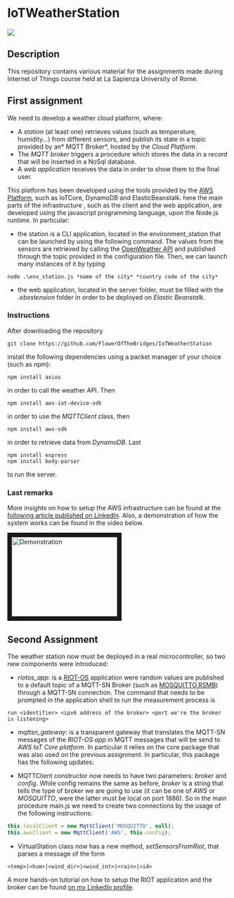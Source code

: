 # IoTWeatherStation

<img src="http://www.dis.uniroma1.it/sites/default/files/marchio%20logo%20eng%20jpg.jpg">

## Description
This repository contains various material for the assignments made during Internet of Things course held at La Sapienza University of Rome.

## First assignment
We need to develop a weather cloud platform, where:

* A *station* (at least one) retrieves values (such as temperature, humidity...) from different sensors, and publish its state in a topic provided by an* MQTT Broker*, hosted by the *Cloud Platform*.
* The *MQTT broker* triggers a procedure which stores the data in a record that will be inserted in a NoSql database.
* A *web application* receives the data in order to show them to the final user.

This platform has been developed using the tools provided by the [AWS Platform](https://console.aws.amazon.com), such as IoTCore, DynamoDB and ElasticBeanstalk. 
here the main parts of the infrastructure , such as the client and the web application, are developed using the javascript programming language, upon the Node.js runtime. In particular:

* the station is a CLI application, located in the environment_station that can be launched by using the following command. The values from the sensors are retrieved by calling the [OpenWeather API](https://openweathermap.org/api) and published through the topic provided in the configuration file. Then, we can launch many instances of it by typing
```
node .\env_station.js *name of the city* *country code of the city* 
```
* the web application, located in the server folder, must be filled with the *.ebestension* folder in order to be deployed on *Elastic Beanstalk*.

### Instructions
After downloading the repository
```
git clone https://github.com/FlowerOfTheBridges/IoTWeatherStation
```
install the following dependencies using a packet manager of your choice (such as npm):

```
npm install axios
```
in order to call the weather API. Then
```
npm install aws-iot-device-sdk
```
in order to use the *MQTTClient* class, then
```
npm install aws-sdk
```
in order to retrieve data from *DynamoDB*. Last
```
npm install express
npm install body-parser
```
to run the server.
### Last remarks
More insights on how to setup the AWS infrastructure can be found at the [following article published on LinkedIn](https://www.linkedin.com/pulse/first-approach-iot-virtual-enviromental-station-aws-core-fiordeponti).
Also, a demonstration of how the system works can be found in the video below.


<a href="http://www.youtube.com/watch?feature=player_embedded&v=HBU_OFe8jx4&t=22s
" target="_blank"><img src="http://img.youtube.com/vi/HBU_OFe8jx4&t=22s/0.jpg" 
alt="Demonstration" width="240" height="180" border="10" /></a>

## Second Assignment
The weather station now must be deployed in a real microcontroller, so two new components were introduced:
* *riotos_app*: is a [RIOT-OS](https://www.linkedin.com/pulse/first-approach-iot-virtual-enviromental-station-aws-core-fiordeponti) application were random values are published to a default topic of a MQTT-SN Broker (such as [MOSQUITTO.RSMB](https://github.com/eclipse/mosquitto.rsmb)) through a MQTT-SN connection. The command that needs to be prompted in the application shell to run the measurement process is 
```
run <identifier> <ipv6 address of the broker> <port we're the broker is listening>
```
* *mqttsn_gateway*: is a transparent gateway that translates the MQTT-SN messages of the *RIOT-OS app* in MQTT messages that will be send to *AWS IoT Core platform*. In particular it relies on the core package that was also used on the previous assignment. In particular, this package has the following updates:
- MQTTClient constructor now needs to have two parameters: *broker* and *config*. While config remains the same as before, *broker* is a string that tells the type of broker we are going to use (it can be one of *AWS* or *MOSQUITTO*, were the latter must be local on port 1886). So in the main procedure main.js we need to create two connections by the usage of the following instructions:
```javascript
this.localClient = new MqttClient('MOSQUITTO', null);
this.awsClient = new MqttClient('AWS', this.config);
```
- VirtualStation class now has a new method, *setSensorsFromRiot*, that parses a message of the form 
```
<temp>|<hum>|<wind_dir>|<wind_int>|<rain>|<id>
```
A more hands-on tutorial on how to setup the RIOT application and the broker can be found [on my LinkedIn profile](https://www.linkedin.com/pulse/another-step-through-iot-field-programming-things-fiordeponti/).
